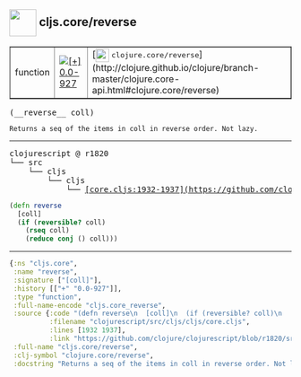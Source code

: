 ## <img width="48px" valign="middle" src="http://i.imgur.com/Hi20huC.png"> cljs.core/reverse

 <table border="1">
<tr>
<td>function</td>
<td><a href="https://github.com/cljsinfo/api-refs/tree/0.0-927"><img valign="middle" alt="[+] 0.0-927" src="https://img.shields.io/badge/+-0.0--927-lightgrey.svg"></a> </td>
<td>
[<img height="24px" valign="middle" src="http://i.imgur.com/1GjPKvB.png"> <samp>clojure.core/reverse</samp>](http://clojure.github.io/clojure/branch-master/clojure.core-api.html#clojure.core/reverse)
</td>
</tr>
</table>

 <samp>
(__reverse__ coll)<br>
</samp>

```
Returns a seq of the items in coll in reverse order. Not lazy.
```

---

 <pre>
clojurescript @ r1820
└── src
    └── cljs
        └── cljs
            └── <ins>[core.cljs:1932-1937](https://github.com/clojure/clojurescript/blob/r1820/src/cljs/cljs/core.cljs#L1932-L1937)</ins>
</pre>

```clj
(defn reverse
  [coll]
  (if (reversible? coll)
    (rseq coll)
    (reduce conj () coll)))
```


---

```clj
{:ns "cljs.core",
 :name "reverse",
 :signature ["[coll]"],
 :history [["+" "0.0-927"]],
 :type "function",
 :full-name-encode "cljs.core_reverse",
 :source {:code "(defn reverse\n  [coll]\n  (if (reversible? coll)\n    (rseq coll)\n    (reduce conj () coll)))",
          :filename "clojurescript/src/cljs/cljs/core.cljs",
          :lines [1932 1937],
          :link "https://github.com/clojure/clojurescript/blob/r1820/src/cljs/cljs/core.cljs#L1932-L1937"},
 :full-name "cljs.core/reverse",
 :clj-symbol "clojure.core/reverse",
 :docstring "Returns a seq of the items in coll in reverse order. Not lazy."}

```
